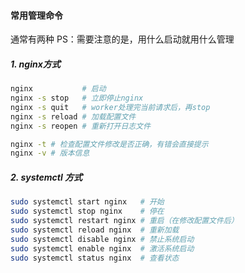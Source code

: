#### 常用管理命令
通常有两种
PS：需要注意的是，用什么启动就用什么管理

##### 1. nginx方式
```bash
nginx           # 启动
nginx -s stop   # 立即停止nginx
nginx -s quit   # worker处理完当前请求后，再stop
nginx -s reload # 加载配置文件
nginx -s reopen # 重新打开日志文件

nginx -t # 检查配置文件修改是否正确，有错会直接提示
nginx -v # 版本信息
```

##### 2. systemctl 方式
```bash
sudo systemctl start nginx   # 开始
sudo systemctl stop nginx    # 停在
sudo systemctl restart nginx # 重启（在修改配置文件后）
sudo systemctl reload nginx  # 重新加载
sudo systemctl disable nginx # 禁止系统启动
sudo systemctl enable nginx  # 激活系统启动
sudo systemctl status nginx  # 查看状态
```



